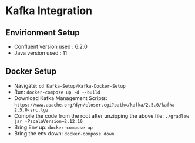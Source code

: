 # Kafka Integration

## Envirionment Setup
- Confluent version used : 6.2.0
- Java version used : 11

## Docker Setup
- Navigate: `cd Kafka-Setup/Kafka-Docker-Setup`
- Run: `docker-compose up -d --build`
- Download Kafka Management Scripts: `https://www.apache.org/dyn/closer.cgi?path=/kafka/2.5.0/kafka-2.5.0-src.tgz`
- Compile the code from the root after unzipping the above file: `./gradlew jar -PscalaVersion=2.12.10`
- Bring Env up: `docker-compose up`
- Bring the env down: `docker-compose down`

